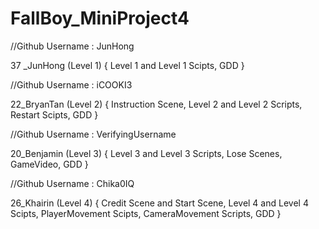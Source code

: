 # FallBoy_MiniProject4
 
 
 //Github Username : JunHong
 
 37 _JunHong (Level 1)
 {
    Level 1 and Level 1 Scipts,
    GDD
 }
 
 //Github Username : iCOOKI3
 
 22_BryanTan (Level 2)
 {
    Instruction Scene,
    Level 2 and Level 2 Scripts,
    Restart Scipts,
    GDD
 }
 
 //Github Username : VerifyingUsername
 
 20_Benjamin (Level 3)
 {
    Level 3 and Level 3 Scripts,
    Lose Scenes,
    GameVideo,
    GDD
 }
 
 //Github Username : Chika0IQ
 
 26_Khairin (Level 4)
 {
    Credit Scene and Start Scene,
    Level 4 and Level 4 Scipts,
    PlayerMovement Scipts,
    CameraMovement Scripts,
    GDD
 }

